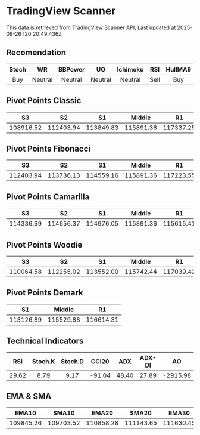 # TradingView Scanner
This data is retrieved from TradingView Scanner API, Last updated at 2025-09-26T20:20:49.436Z

## Recomendation
| Stoch | WR | BBPower | UO | Ichimoku | RSI | HullMA9 |
| :---: | :---: | :---: | :---: | :---: | :---: | :---: |
| Buy | Neutral | Neutral | Neutral | Neutral | Sell | Buy |

## Pivot Points Classic
| S3 | S2 | S1 | Middle | R1 | R2 | R3 |
| :---: | :---: | :---: | :---: | :---: | :---: | :---: |
| 108916.52 | 112403.94 | 113849.83 | 115891.36 | 117337.25 | 119378.78 | 122866.20 |

## Pivot Points Fibonacci
| S3 | S2 | S1 | Middle | R1 | R2 | R3 |
| :---: | :---: | :---: | :---: | :---: | :---: | :---: |
| 112403.94 | 113736.13 | 114559.16 | 115891.36 | 117223.55 | 118046.58 | 119378.78 |

## Pivot Points Camarilla
| S3 | S2 | S1 | Middle | R1 | R2 | R3 |
| :---: | :---: | :---: | :---: | :---: | :---: | :---: |
| 114336.69 | 114656.37 | 114976.05 | 115891.36 | 115615.41 | 115935.09 | 116254.77 |

## Pivot Points Woodie
| S3 | S2 | S1 | Middle | R1 | R2 | R3 |
| :---: | :---: | :---: | :---: | :---: | :---: | :---: |
| 110064.58 | 112255.02 | 113552.00 | 115742.44 | 117039.42 | 119229.86 | 120526.84 |

## Pivot Points Demark
| S1 | Middle | R1 |
| :---: | :---: | :---: |
| 113126.89 | 115529.88 | 116614.31 |

## Technical Indicators
| RSI | Stoch.K | Stoch.D | CCI20 | ADX | ADX-DI | AO | Mom | MACD | MACD | W.R | HullMA9 |
| :---: | :---: | :---: | :---: | :---: | :---: | :---: | :---: | :---: | :---: | :---: | :---: |
| 29.62 | 8.79 | 9.17 | -91.04 | 48.40 | 27.89 | -2915.98 | -2656.12 | -1278.75 | -1137.22 | -91.09 | 108981.15 |

## EMA & SMA
| EMA10 | SMA10 | EMA20 | SMA20 | EMA30 | SMA30 | EMA50 | SMA50 | EMA100 | SMA100 | EMA200 | SMA200 |
| :---: | :---: | :---: | :---: | :---: | :---: | :---: | :---: | :---: | :---: | :---: | :---: |
| 109845.26 | 109703.52 | 110858.28 | 111143.65 | 111630.45 | 111752.30 | 112601.66 | 113464.26 | 113338.95 | 114519.27 | 113558.75 | 112647.41 |